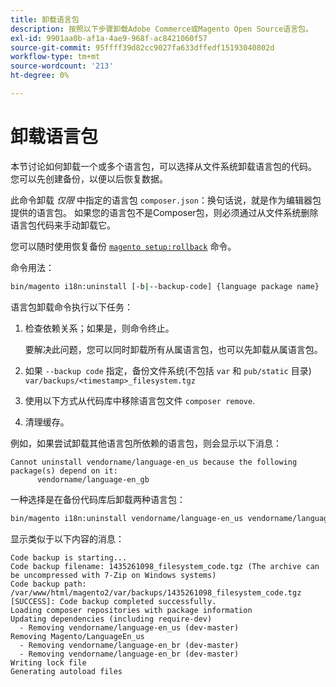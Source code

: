 ```yaml
---
title: 卸载语言包
description: 按照以下步骤卸载Adobe Commerce或Magento Open Source语言包。
exl-id: 9901aa0b-af1a-4ae9-968f-ac8421060f57
source-git-commit: 95ffff39d82cc9027fa633dffedf15193040802d
workflow-type: tm+mt
source-wordcount: '213'
ht-degree: 0%

---
```


# 卸载语言包

本节讨论如何卸载一个或多个语言包，可以选择从文件系统卸载语言包的代码。 您可以先创建备份，以便以后恢复数据。

此命令卸载 *仅限* 中指定的语言包 `composer.json`：换句话说，就是作为编辑器包提供的语言包。 如果您的语言包不是Composer包，则必须通过从文件系统删除语言包代码来手动卸载它。

您可以随时使用恢复备份 [`magento setup:rollback`](uninstall-modules.md#roll-back-the-file-system-database-or-media-files) 命令。

命令用法：

```bash
bin/magento i18n:uninstall [-b|--backup-code] {language package name} ... {language package name}
```

语言包卸载命令执行以下任务：

1. 检查依赖关系；如果是，则命令终止。

   要解决此问题，您可以同时卸载所有从属语言包，也可以先卸载从属语言包。

1. 如果 `--backup code` 指定，备份文件系统(不包括 `var` 和 `pub/static` 目录) `var/backups/<timestamp>_filesystem.tgz`
1. 使用以下方式从代码库中移除语言包文件 `composer remove`.
1. 清理缓存。

例如，如果尝试卸载其他语言包所依赖的语言包，则会显示以下消息：

```terminal
Cannot uninstall vendorname/language-en_us because the following package(s) depend on it:
      vendorname/language-en_gb
```

一种选择是在备份代码库后卸载两种语言包：

```bash
bin/magento i18n:uninstall vendorname/language-en_us vendorname/language-en_gb --backup-code
```

显示类似于以下内容的消息：

```terminal
Code backup is starting...
Code backup filename: 1435261098_filesystem_code.tgz (The archive can be uncompressed with 7-Zip on Windows systems)
Code backup path: /var/www/html/magento2/var/backups/1435261098_filesystem_code.tgz
[SUCCESS]: Code backup completed successfully.
Loading composer repositories with package information
Updating dependencies (including require-dev)
  - Removing vendorname/language-en_us (dev-master)
Removing Magento/LanguageEn_us
  - Removing vendorname/language-en_br (dev-master)
  - Removing vendorname/language-en_br (dev-master)
Writing lock file
Generating autoload files
```
